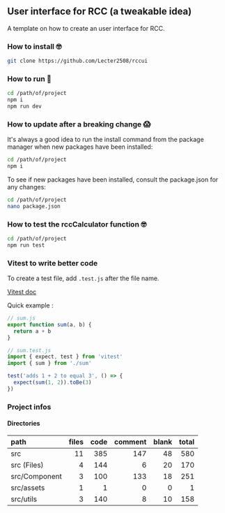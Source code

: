 ## User interface for RCC (a tweakable idea)

A template on how to create an user interface for RCC.

### How to install 🤓

```bash
git clone https://github.com/Lecter2508/rccui
```

### How to run 👾

```bash
cd /path/of/project
npm i
npm run dev
```

### How to update after a breaking change 😱

It's always a good idea to run the install command from the package manager when new packages have been installed:

```bash
cd /path/of/project
npm i
```

To see if new packages have been installed, consult the package.json for any changes:

```bash
cd /path/of/project
nano package.json
```

### How to test the rccCalculator function 🤓

```bash
cd /path/of/project
npm run test
```

### Vitest to write better code

To create a test file, add `.test.js` after the file name.

[Vitest doc](https://vitest.dev/)

Quick example :

```javascript
// sum.js
export function sum(a, b) {
  return a + b
}
```

```javascript
// sum.test.js
import { expect, test } from 'vitest'
import { sum } from './sum'

test('adds 1 + 2 to equal 3', () => {
  expect(sum(1, 2)).toBe(3)
})
```

### Project infos

#### Directories
| path | files | code | comment | blank | total |
| :--- | ---: | ---: | ---: | ---: | ---: |
| src | 11 | 385 | 147 | 48 | 580 |
| src (Files) | 4 | 144 | 6 | 20 | 170 |
| src/Component | 3 | 100 | 133 | 18 | 251 |
| src/assets | 1 | 1 | 0 | 0 | 1 |
| src/utils | 3 | 140 | 8 | 10 | 158 |